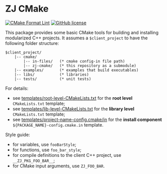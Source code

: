 # ZJ CMake

[![CMake Format Lint](https://github.com/zongyaojin/zj-cmake/actions/workflows/cmake-format-lint.yml/badge.svg)](https://github.com/zongyaojin/zj-cmake/actions/workflows/cmake-format-lint.yml)
[![GitHub license](https://img.shields.io/badge/license-Apache--2.0-blue.svg)](https://github.com/zongyaojin/zj-cmake/blob/main/LICENSE)

This package provides some basic CMake tools for building and installing modularized C++ projects. It assumes a `$client_project` to have the following folder structure:

```text
$client_project/
    |-- cmake/
        |-- in-files/   (* cmake config-in file path)
        |-- zj-cmake/   (* this repository as a submodule)
    |-- examples/       (* examples that build executables)
    |-- libs/           (* libraries)
    |-- tests/          (* unit tests)
```

For details:

- see [templates/root-level-CMakeLists.txt](./templates/root-level-CMakeLists.txt.in) for the **root level** `CMakeLists.txt` template;
- see [templates/lib-level-CMakeLists.txt](./templates/lib-level-CMakeLists.txt.in) for the **library level** `CMakeLists.txt` template;
- see [templates/project-name-config.cmake/in](./templates/project-name-config.cmake.in) for the **install component** `${PACKAGE_NAME}-config.cmake.in` template.

Style guide:

- for variables, use `fooBarStyle`;
- for functions, use `foo_bar_style`;
- for compile definitions to the client C++ project, use `__ZJ_PKG_FOO_BAR__`;
- for CMake input arguments, use `ZJ_FOO_BAR`.
